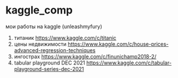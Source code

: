 # kaggle_comp
мои работы на kaggle (unleashmyfury)
1) титаник https://www.kaggle.com/c/titanic
2) цены недвижимости https://www.kaggle.com/c/house-prices-advanced-regression-techniques
3) ингострах https://www.kaggle.com/c/finunichamp2018-2/
4) tabular playground DEC 2021 https://www.kaggle.com/c/tabular-playground-series-dec-2021
